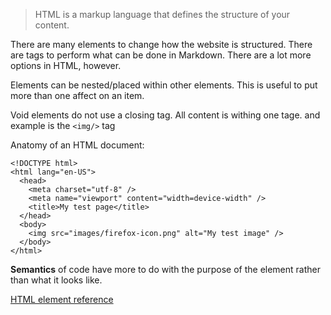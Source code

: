 > HTML is a markup language that defines the structure of your content.

There are many elements to change how the website is structured. There are tags to perform what can be done in Markdown. There are a lot more options in HTML, however.

Elements can be nested/placed within other elements. This is useful to put more than one affect on an item.

Void elements do not use a closing tag. All content is withing one tage. and example is the `<img/>` tag

Anatomy of an HTML document:


```
<!DOCTYPE html>
<html lang="en-US">
  <head>
    <meta charset="utf-8" />
    <meta name="viewport" content="width=device-width" />
    <title>My test page</title>
  </head>
  <body>
    <img src="images/firefox-icon.png" alt="My test image" />
  </body>
</html>
```

**Semantics** of code have more to do with the purpose of the element rather than what it looks like.

[HTML element reference](https://developer.mozilla.org/en-US/docs/Web/HTML/Element#inline_text_semantics)